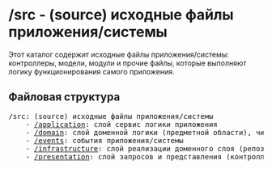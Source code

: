 # /src - (source) исходные файлы приложения/системы

Этот каталог содержит исходные файлы приложения/системы: контроллеры, модели, модули и прочие файлы, которые выполняют
логику функционирования самого приложения.

## Файловая структура

<pre>
/src: (source) исходные файлы приложения/системы
    - <a href="application/README.md">/application</a>: слой сервис логики приложения
    - <a href="domain/README.md">/domain</a>: слой доменной логики (предметной области), чистой бизнес логики без привязки к фреймворку
    - <a href="events/README.md">/events</a>: события приложения/системы
    - <a href="infrastructure/README.md">/infrastructure</a>: слой реализации доменного слоя (репозитории, модели и прочие элементы)
    - <a href="presentation/README.md">/presentation</a>: слой запросов и представления (контроллеры и виды)
</pre>